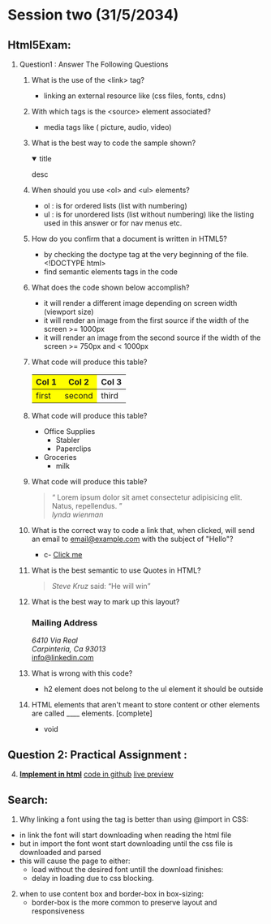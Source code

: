 # Session two (31/5/2034)

## Html5Exam:

1. Question1 : Answer The Following Questions

   1. What is the use of the \<link\> tag?

      - linking an external resource like (css files, fonts, cdns)

   2. With which tags is the \<source\> element associated?

      - media tags like ( picture, audio, video)

   3. What is the best way to code the sample shown?
      <details open>
         <summary>
            title
         </summary>
         <p>desc</p>
      </details>

   4. When should you use \<ol\> and \<ul\> elements?

      - ol : is for ordered lists (list with numbering)
      - ul : is for unordered lists (list without numbering) like the listing used in this answer or for nav menus etc.

   5. How do you confirm that a document is written in HTML5?

      - by checking the doctype tag at the very beginning of the file. \<!DOCTYPE html\>
      - find semantic elements tags in the code

   6. What does the code shown below accomplish?

      - it will render a different image depending on screen width (viewport size)
      - it will render an image from the first source if the width of the screen >= 1000px
      - it will render an image from the second source if the width of the screen >= 750px and < 1000px

   7. What code will produce this table?
      <table>
      <colgroup>
      <col style="background-color: yellow;" span="2">
      </colgroup>
      <thead>
      <tr>
         <th>Col 1</th>
         <th>Col 2</th>
         <th>Col 3</th>
      </tr>
      </thead>
      <tbody>
      <tr>
         <td>first</td>
         <td>second</td>
         <td>third</td>
      </tr>
      </tbody>
      </table>

   8. What code will produce this table?
      <ul>
          <li>
            Office Supplies
            <ul>
              <li>Stabler</li>
              <li>Paperclips</li>
            </ul>
          </li>
          <li>
            Groceries
            <ul>
              <li>milk</li>
            </ul>
          </li>
        </ul>

   9. What code will produce this table?
      <blockquote>
         <q>
         Lorem ipsum dolor sit amet consectetur adipisicing elit. Natus,
         repellendus.
         </q>
         <footer>
           <cite> lynda wienman </cite>
         </footer>
       </blockquote>

   10. What is the correct way to code a link that, when clicked, will send an email to email@example.com with the subject of "Hello"?

       - c- <a href="mailto:email@example.com?subject=Hello">Click me</a>

   11. What is the best semantic to use Quotes in HTML?
       <blockquote>
          <p>
           <cite>Steve Kruz</cite>
           said:
           <q>He will win</q>
          </p>
       </blockquote>

   12. What is the best way to mark up this layout?
       <div>
          <h3>Mailing Address</h3>
          <address>
            6410 Via Real
            <br />
            Carpinteria, Ca 93013
          </address>
          <a href="mailto:info@linkedin.com">info@linkedin.com</a>
        </div>

   13. What is wrong with this code?

       - h2 element does not belong to the ul element it should be outside

   14. HTML elements that aren't meant to store content or other elements are called \_\_\_\_ elements. [complete]
       - void

## Question 2: Practical Assignment :

4. [**Implement in html**](https://startbootstrap.com/previews/creative)
   [code in github](https://github.com/HOS-ELDIN/DEPI-React/tree/main/session-2-html-css)
   [live preview](https://hos-eldin.github.io/DEPI-React/session-2-html-css/index.html)

## Search:

1. Why linking a font using the <link> tag is better than using @import in CSS:

- in link the font will start downloading when reading the html file
- but in import the font wont start downloading until the css file is downloaded and parsed
- this will cause the page to either:
  - load without the desired font untill the download finishes:
  - delay in loading due to css blocking.

2. when to use content box and border-box in box-sizing:
   - border-box is the more common to preserve layout and responsiveness
